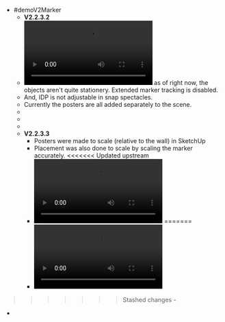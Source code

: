- #demoV2Marker
	- **V2.2.3.2**
	- ![Untitled.mp4](../assets/Untitled_1671443897623_0.mp4) as of right now, the objects aren't quite stationery. Extended marker tracking is disabled.
	- And, IDP is not adjustable in snap spectacles.
	- Currently the posters are all added separately to the scene.
	-
	-
	-
	- **V2.2.3.3**
		- Posters were made to scale (relative to the wall) in SketchUp
		- Placement was also done to scale by scaling the marker accurately.
<<<<<<< Updated upstream
		- ![IMG_5683.MOV](../assets/IMG_5683_1671445726434_0.MOV)
=======
		- ![IMG_5683.MOV](../assets/IMG_5683_1671444755910_0.MOV)
>>>>>>> Stashed changes
	-
-